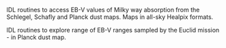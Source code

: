 IDL routines to access EB-V values of Milky way absorption from the Schlegel, Schafly and Planck dust maps.
Maps in all-sky Healpix formats.

IDL routines to explore range of EB-V ranges sampled by the Euclid mission - in Planck dust map.
